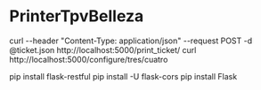 # PrinterTpvBelleza
curl --header "Content-Type: application/json" --request POST -d @ticket.json http://localhost:5000/print_ticket/
curl http://localhost:5000/configure/tres/cuatro


pip install flask-restful
 pip install -U flask-cors
 pip install Flask
